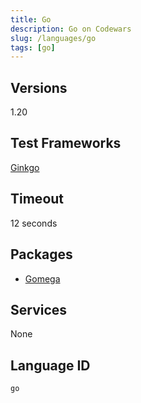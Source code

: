 ```yaml
---
title: Go
description: Go on Codewars
slug: /languages/go
tags: [go]
---
```



## Versions

1.20

## Test Frameworks

[Ginkgo](http://onsi.github.io/ginkgo/)

## Timeout

12 seconds

## Packages

- [Gomega](http://onsi.github.io/gomega/)

## Services

None

## Language ID

`go`
